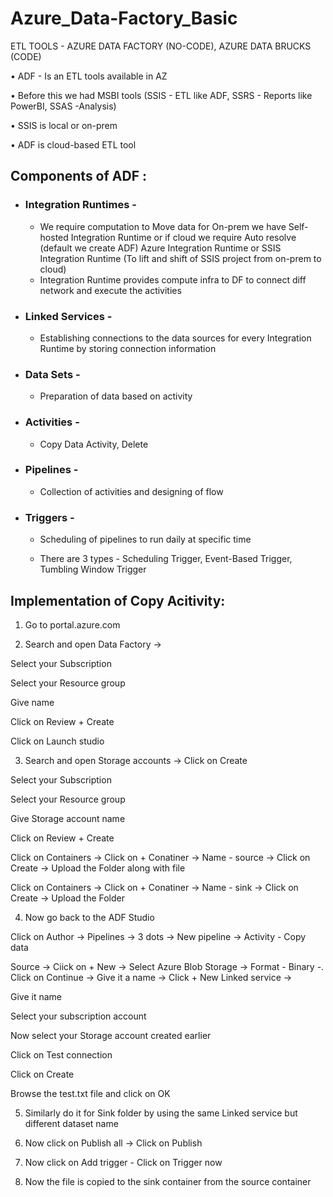 # Azure_Data-Factory_Basic

ETL TOOLS - AZURE DATA FACTORY (NO-CODE), AZURE DATA BRUCKS (CODE)

• ADF - Is an ETL tools available in AZ 

• Before this we had MSBI tools (SSIS - ETL like ADF, SSRS - Reports like PowerBI, SSAS -Analysis)  

• SSIS is local or on-prem 

• ADF is cloud-based ETL tool
	
	
## Components of ADF :


- ### Integration Runtimes - 
	
	- We require computation to Move data for On-prem we have Self-hosted Integration Runtime or if cloud we require Auto resolve (default we create ADF) Azure Integration Runtime or SSIS Integration Runtime (To lift and shift of SSIS project from on-prem to cloud)
	- Integration Runtime provides compute infra to DF to connect diff network and execute the activities
		
- ### Linked Services -  

  	- Establishing connections to the data sources for every Integration Runtime by storing connection information
	
- ### Data Sets -

	- Preparation of data based on activity 
		
- ### Activities - 
	
	- Copy Data Activity, Delete 
		
- ### Pipelines -

	- Collection of activities and designing of flow
	
- ### Triggers - 

	- Scheduling of pipelines to run daily at specific time
	
 	- There are 3 types - Scheduling Trigger, Event-Based Trigger, Tumbling Window Trigger 


## Implementation of Copy Acitivity:


1. Go to portal.azure.com


2. Search and open Data Factory ->

Select your Subscription

Select your Resource group

Give name

Click on Review + Create

Click on Launch studio


3. Search and open Storage accounts -> Click on Create

Select your Subscription

Select your Resource group

Give Storage account name

Click on Review + Create

Click on Containers -> Click on + Conatiner -> Name - source -> Click on Create -> Upload the Folder along with file

Click on Containers -> Click on + Conatiner -> Name - sink -> Click on Create -> Upload the Folder  


4. Now go back to the ADF Studio 

Click on Author -> Pipelines -> 3 dots -> New pipeline -> Activity - Copy data

Source -> Ciick on + New -> Select Azure Blob Storage -> Format - Binary -. Click on Continue -> Give it a name -> Click + New Linked service -> 

Give it name

Select your subscription account

Now select your Storage account created earlier

Click on Test connection 

Click on Create

Browse the test.txt file and click on OK


5. Similarly do it for Sink folder by using the same Linked service  but different dataset name


6. Now click on Publish all -> 	Click on Publish


7. Now click on Add trigger - Click on Trigger now 


8. Now the file is copied to the sink container from the source container 
